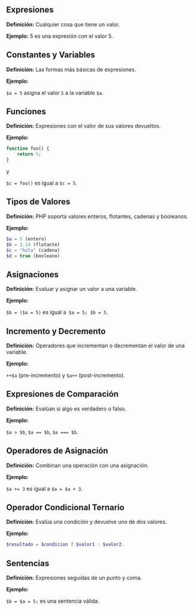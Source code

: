 ## Expresiones

**Definición:** Cualquier cosa que tiene un valor.

**Ejemplo:** 5 es una expresión con el valor 5.

## Constantes y Variables

**Definición:** Las formas más básicas de expresiones.

**Ejemplo:**

`$a = 5` asigna el valor `5` a la variable `$a`.

## Funciones

**Definición:** Expresiones con el valor de sus valores devueltos.

**Ejemplo:**

```php
function foo() {
    return 5;
}
```

y

`$c = foo()` es igual a `$c = 5`.

## Tipos de Valores

**Definición:** PHP soporta valores enteros, flotantes, cadenas y booleanos.

**Ejemplo:**

```php
$a = 5 (entero)
$b = 3.14 (flotante)
$c = "hola" (cadena)
$d = true (booleano)
```

## Asignaciones

**Definición:** Evaluar y asignar un valor a una variable.

**Ejemplo:**

`$b = ($a = 5)` es igual a` $a = 5; $b = 5`.

## Incremento y Decremento

**Definición:** Operadores que incrementan o decrementan el valor de una variable.

**Ejemplo:**

`++$a` (pre-incremento) y `$a++` (post-incremento).

## Expresiones de Comparación

**Definición:** Evalúan si algo es verdadero o falso.

**Ejemplo:**

`$a > $b`, `$a == $b`, `$a === $b`.

## Operadores de Asignación

**Definición:** Combinan una operación con una asignación.

**Ejemplo:**

`$a += 3` es igual a `$a = $a + 3`.

## Operador Condicional Ternario

**Definición:** Evalúa una condición y devuelve uno de dos valores.

**Ejemplo:**

```php
$resultado = $condicion ? $valor1 : $valor2.
```

## Sentencias

**Definición:** Expresiones seguidas de un punto y coma.

**Ejemplo:**

`$b = $a = 5;` es una sentencia válida.
